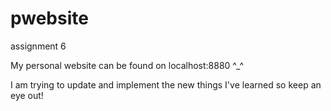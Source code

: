 # pwebsite
assignment 6

My personal website can be found on localhost:8880 ^_^ 

I am trying to update and implement the new things I've learned so keep an eye out!
